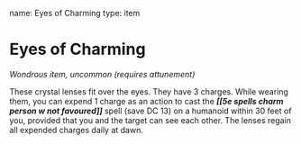 name: Eyes of Charming
type: item

# Eyes of Charming 
_Wondrous item, uncommon (requires attunement)_ 

These crystal lenses fit over the eyes. They have 3 charges. While wearing them, you can expend 1 charge as an action to cast the **_[[5e spells charm person w not favoured]]_** spell (save DC 13) on a humanoid within 30 feet of you, provided that you and the target can see each other. The lenses regain all expended charges daily at dawn. 